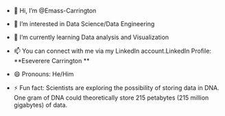 - 👋 Hi, I’m @Emass-Carrington
- 👀 I’m interested in Data Science/Data Engineering 
- 🌱 I’m currently learning Data analysis and Visualization 

- 📫 You can connect with me via my LinkedIn account.LinkedIn Profile: **Eseverere Carrington **
- 😄 Pronouns: He/Him
- ⚡ Fun fact: Scientists are exploring the possibility of storing data in DNA. One gram of DNA could theoretically store 215 petabytes (215 million gigabytes) of data.

<!---
Emass-Carrington/Emass-Carrington is a ✨ special ✨ repository because its `README.md` (this file) appears on your GitHub profile.
You can click the Preview link to take a look at your changes.
--->
